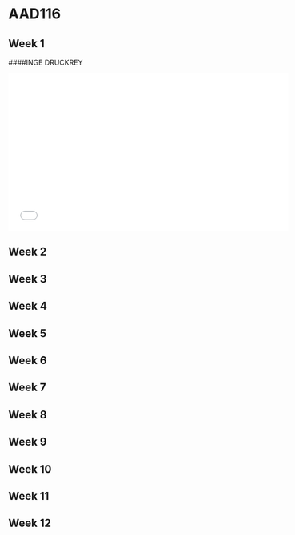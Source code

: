AAD116
======


Week 1
-------

####INGE DRUCKREY 

<!DOCTYPE html>
<html>
<body>


<iframe width="560" height="315" src="//www.youtube.com/embed/ldSkPqZKBl0" frameborder="0" allowfullscreen></iframe>


</body>
</html>

Week 2
-------


Week 3
-------

Week 4
-------

Week 5
-------

Week 6
-------

Week 7
-------

Week 8
-------

Week 9
-------

Week 10
-------

Week 11
-------

Week 12
-------

